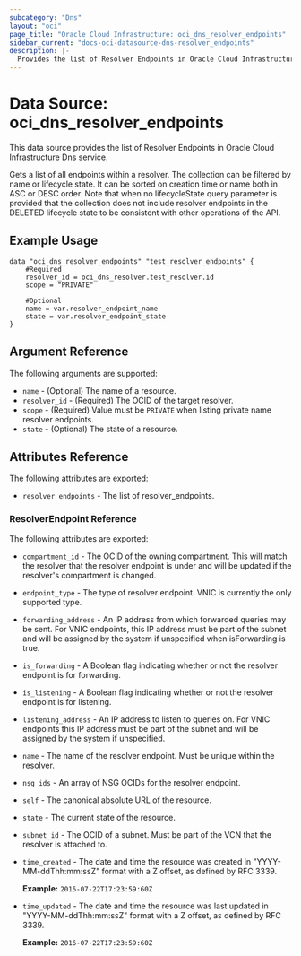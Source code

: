 ```yaml
---
subcategory: "Dns"
layout: "oci"
page_title: "Oracle Cloud Infrastructure: oci_dns_resolver_endpoints"
sidebar_current: "docs-oci-datasource-dns-resolver_endpoints"
description: |-
  Provides the list of Resolver Endpoints in Oracle Cloud Infrastructure Dns service
---
```


# Data Source: oci_dns_resolver_endpoints
This data source provides the list of Resolver Endpoints in Oracle Cloud Infrastructure Dns service.

Gets a list of all endpoints within a resolver. The collection can be filtered by name or lifecycle state.
It can be sorted on creation time or name both in ASC or DESC order. Note that when no lifecycleState
query parameter is provided that the collection does not include resolver endpoints in the DELETED
lifecycle state to be consistent with other operations of the API.


## Example Usage

```hcl
data "oci_dns_resolver_endpoints" "test_resolver_endpoints" {
	#Required
	resolver_id = oci_dns_resolver.test_resolver.id
	scope = "PRIVATE"

	#Optional
	name = var.resolver_endpoint_name
	state = var.resolver_endpoint_state
}
```

## Argument Reference

The following arguments are supported:

* `name` - (Optional) The name of a resource.
* `resolver_id` - (Required) The OCID of the target resolver.
* `scope` - (Required) Value must be `PRIVATE` when listing private name resolver endpoints.
* `state` - (Optional) The state of a resource.


## Attributes Reference

The following attributes are exported:

* `resolver_endpoints` - The list of resolver_endpoints.

### ResolverEndpoint Reference

The following attributes are exported:

* `compartment_id` - The OCID of the owning compartment. This will match the resolver that the resolver endpoint is under and will be updated if the resolver's compartment is changed. 
* `endpoint_type` - The type of resolver endpoint. VNIC is currently the only supported type. 
* `forwarding_address` - An IP address from which forwarded queries may be sent. For VNIC endpoints, this IP address must be part of the subnet and will be assigned by the system if unspecified when isForwarding is true. 
* `is_forwarding` - A Boolean flag indicating whether or not the resolver endpoint is for forwarding. 
* `is_listening` - A Boolean flag indicating whether or not the resolver endpoint is for listening. 
* `listening_address` - An IP address to listen to queries on. For VNIC endpoints this IP address must be part of the subnet and will be assigned by the system if unspecified. 
* `name` - The name of the resolver endpoint. Must be unique within the resolver. 
* `nsg_ids` - An array of NSG OCIDs for the resolver endpoint. 
* `self` - The canonical absolute URL of the resource.
* `state` - The current state of the resource.
* `subnet_id` - The OCID of a subnet. Must be part of the VCN that the resolver is attached to.
* `time_created` - The date and time the resource was created in "YYYY-MM-ddThh:mm:ssZ" format with a Z offset, as defined by RFC 3339.

	**Example:** `2016-07-22T17:23:59:60Z` 
* `time_updated` - The date and time the resource was last updated in "YYYY-MM-ddThh:mm:ssZ" format with a Z offset, as defined by RFC 3339.

	**Example:** `2016-07-22T17:23:59:60Z` 

